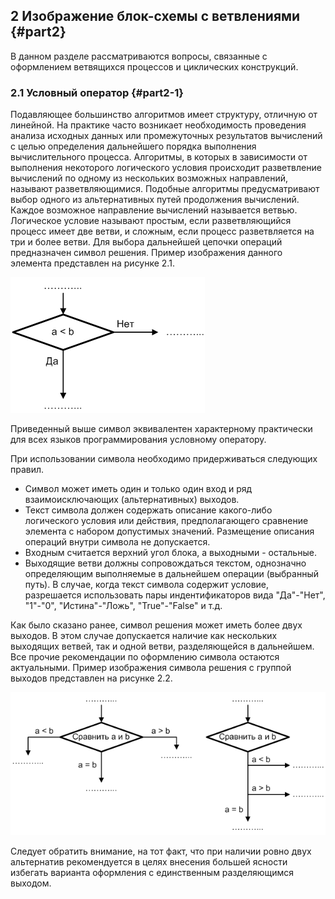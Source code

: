 ﻿## 2 Изображение блок-схемы с ветвлениями {#part2}

В данном разделе рассматриваются вопросы, связанные с оформлением ветвящихся процессов и циклических конструкций. 

### 2.1 Условный оператор {#part2-1}

Подавляющее большинство алгоритмов имеет структуру, отличную от линейной.  На практике часто возникает необходимость проведения анализа исходных данных или промежуточных результатов вычислений  с целью  определения дальнейшего порядка выполнения вычислительного процесса. Алгоритмы, в которых в зависимости от выполнения некоторого логического условия происходит разветвление вычислений по одному из нескольких возможных направлений, называют разветвляющимися. Подобные алгоритмы предусматривают выбор одного из альтернативных путей продолжения вычислений. Каждое возможное направление вычислений называется ветвью. Логическое условие называют простым, если разветвляющийся процесс имеет две ветви, и сложным,  если процесс разветвляется на три и более ветви.
Для выбора дальнейшей цепочки операций предназначен символ решения. Пример изображения данного элемента представлен на рисунке 2.1.

![Рисунок 2.1 - Пример изображения символа решения](static/pic211.PNG)

Приведенный выше символ эквивалентен характерному практически для всех языков программирования условному оператору.

При использовании символа необходимо придерживаться следующих правил. 

* Символ может иметь один и только один вход и ряд взаимоисключающих (альтернативных) выходов.
* Текст символа должен содержать описание какого-либо логического условия или действия, предполагающего сравнение элемента с набором допустимых значений. Размещение описания операций внутри символа не допускается.
* Входным считается верхний угол блока, а выходными - остальные.
* Выходящие ветви должны сопровождаться текстом, однозначно определяющим выполняемые в дальнейшем операции (выбранный путь). В случае, когда текст символа содержит условие, разрешается использовать пары индентификаторов вида "Да"-"Нет", "1"-"0", "Истина"-"Ложь", "True"-"False" и т.д.

Как было сказано ранее, символ решения может иметь более двух выходов. В этом случае допускается наличие как нескольких выходящих ветвей, так и одной ветви, разделяющейся в дальнейшем. Все прочие рекомендации по оформлению символа остаются актуальными. Пример изображения символа решения с группой выходов представлен на рисунке 2.2.

![Рисунок 2.2 - Пример изображения символа решения с группой выходов](static/pic212.PNG)

Следует обратить внимание, на тот факт, что при наличии ровно двух альтернатив рекомендуется в целях внесения большей ясности избегать варианта оформления с единственным разделяющимся выходом.
